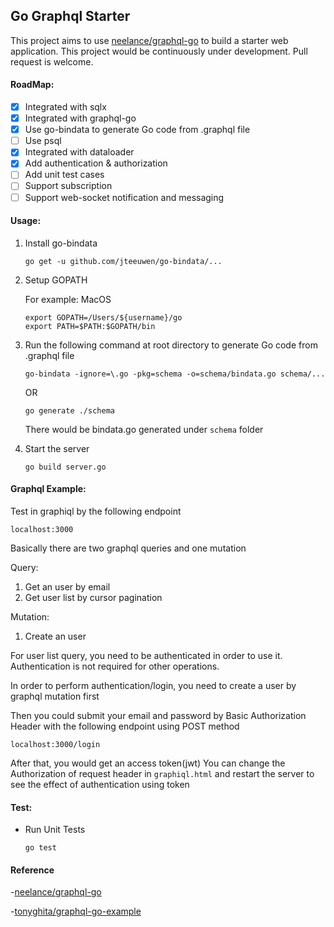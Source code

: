 ## Go Graphql Starter

This project aims to use [neelance/graphql-go](https://github.com/neelance/graphql-go) to build a starter web application. This project would be continuously under development. Pull request is welcome. 

#### RoadMap:
- [x] Integrated with sqlx
- [x] Integrated with graphql-go
- [x] Use go-bindata to generate Go code from .graphql file
- [ ] Use psql
- [x] Integrated with dataloader
- [x] Add authentication & authorization
- [ ] Add unit test cases
- [ ] Support subscription
- [ ] Support web-socket notification and messaging

#### Usage:

1. Install go-bindata
    ```
    go get -u github.com/jteeuwen/go-bindata/...
    ```

2. Setup GOPATH

    For example: MacOS
    ```
    export GOPATH=/Users/${username}/go
    export PATH=$PATH:$GOPATH/bin
    ```

3. Run the following command at root directory to generate Go code from .graphql file
    ```
    go-bindata -ignore=\.go -pkg=schema -o=schema/bindata.go schema/...
    ```

    OR

    ```
    go generate ./schema
    ```
    There would be bindata.go generated under `schema` folder


4. Start the server
    ```
    go build server.go
    ```
    
#### Graphql Example:

Test in graphiql by the following endpoint

```
localhost:3000
```

Basically there are two graphql queries and one mutation

Query:
1. Get an user by email
2. Get user list by cursor pagination

Mutation:
1. Create an user

For user list query, you need to be authenticated in order to use it.
Authentication is not required for other operations.

In order to perform authentication/login, you need to create a user by graphql mutation first

Then you could submit your email and password by Basic Authorization Header with the following endpoint using POST method
```
localhost:3000/login
```

After that, you would get an access token(jwt)
You can change the Authorization of request header in `graphiql.html` and restart the server to see the effect of authentication using token

#### Test:

- Run Unit Tests
    ```
    go test
    ```
    
#### Reference

-[neelance/graphql-go](https://github.com/neelance/graphql-go)

-[tonyghita/graphql-go-example](https://github.com/tonyghita/graphql-go-example) 
